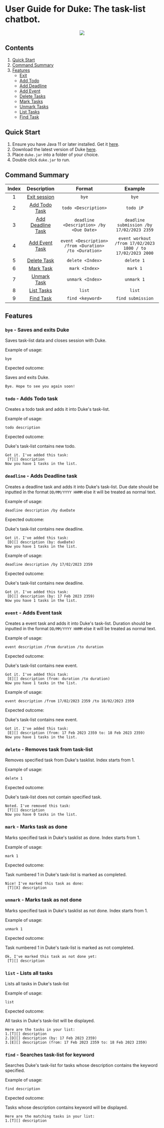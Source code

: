 # User Guide for Duke: The task-list chatbot.
<div align="center">
  <img src="./Ui.png" />
</div>

## Contents
1. [Quick Start](#quick-start)
2. [Command Summary](#command-summary)
3. [Features](#features)
    - [Exit](#bye---saves-and-exits-duke)
    - [Add Todo](#todo---adds-todo-task)
    - [Add Deadline](#deadline---adds-deadline-task)
    - [Add Event](#event---adds-event-task)
    - [Delete Tasks](#delete---removes-task-from-task-list)
    - [Mark Tasks](#mark---marks-task-as-done)
    - [Unmark Tasks](#unmark---marks-task-as-not-done)
    - [List Tasks](#list---lists-all-tasks)
    - [Find Task](#find---searches-task-list-for-keyword)

## Quick Start

1. Ensure you have Java 11 or later installed. Get it [here](https://www.oracle.com/sg/java/technologies/javase/jdk11-archive-downloads.html).
2. Download the latest version of Duke [here](https://github.com/pzhengze/iP/releases/latest).
3. Place `duke.jar` into a folder of your choice.
4. Double click `duke.jar` to run.

## Command Summary

| Index | Description | Format | Example |
| :-: | :-: | :-: | :-: |
| 1 | [Exit session](#bye---saves-and-exits-duke) | `bye` | `bye` |
| 2 | [Add Todo Task](#todo---adds-todo-task) | `todo <Description>` | `todo iP` |
| 3 | [Add Deadline Task](#deadline---adds-deadline-task) | `deadline <Description> /by <Due Date>` | `deadline submission /by 17/02/2023 2359` |
| 4 | [Add Event Task](#event---adds-event-task) | `event <Description> /from <Duration> /to <Duration>` | `event workout /from 17/02/2023 1800 / to 17/02/2023 2000` |
| 5 | [Delete Task](#delete---removes-task-from-task-list) | `delete <Index>` | `delete 1` |
| 6 | [Mark Task](#mark---marks-task-as-done) | `mark <Index>` | `mark 1` |
| 7 | [Unmark Task](#unmark---marks-task-as-not-done) | `unmark <Index>` | `unmark 1` |
| 8 | [List Tasks](#list---lists-all-tasks) | `list` | `list` |
| 9 | [Find Task](#find---searches-task-list-for-keyword) | `find <keyword>` | `find submission` |

## Features

### `bye` - Saves and exits Duke

Saves task-list data and closes session with Duke.

Example of usage: 

`bye`

Expected outcome:

Saves and exits Duke.

```
Bye. Hope to see you again soon!
```

### `todo` - Adds Todo task

Creates a todo task and adds it into Duke's task-list.

Example of usage: 

`todo description`

Expected outcome:

Duke's task-list contains new todo.

```
Got it. I've added this task:
 [T][] description
Now you have 1 tasks in the list.
```

### `deadline` - Adds Deadline task

Creates a deadline task and adds it into Duke's task-list.
Due date should be inputted in the format `DD/MM/YYYY HHMM` else it will be treated as normal text.

Example of usage: 

`deadline description /by dueDate`

Expected outcome:

Duke's task-list contains new deadline.

```
Got it. I've added this task:
 [D][] description (by: dueDate)
Now you have 1 tasks in the list.
```

Example of usage: 

`deadline description /by 17/02/2023 2359`

Expected outcome:

Duke's task-list contains new deadline.

```
Got it. I've added this task:
 [D][] description (by: 17 Feb 2023 2359)
Now you have 1 tasks in the list.
```

### `event` - Adds Event task

Creates a event task and adds it into Duke's task-list.
Duration should be inputted in the format `DD/MM/YYYY HHMM` else it will be treated as normal text.

Example of usage: 

`event description /from duration /to duration`

Expected outcome:

Duke's task-list contains new event.

```
Got it. I've added this task:
 [E][] description (from: duration /to duration)
Now you have 1 tasks in the list.
```

Example of usage: 

`event description /from 17/02/2023 2359 /to 18/02/2023 2359`

Expected outcome:

Duke's task-list contains new event.

```
Got it. I've added this task:
 [E][] description (from: 17 Feb 2023 2359 to: 18 Feb 2023 2359)
Now you have 1 tasks in the list.
```

### `delete` - Removes task from task-list

Removes specified task from Duke's tasklist.
Index starts from 1.

Example of usage: 

`delete 1`

Expected outcome:

Duke's task-list does not contain specified task.

```
Noted. I've removed this task:
 [T][] description
Now you have 0 tasks in the list.
```

### `mark` - Marks task as done

Marks specified task in Duke's tasklist as done.
Index starts from 1.

Example of usage: 

`mark 1`

Expected outcome:

Task numbered 1 in Duke's task-list is marked as completed.

```
Nice! I've marked this task as done:
 [T][X] description
```

### `unmark` - Marks task as not done

Marks specified task in Duke's tasklist as not done.
Index starts from 1.

Example of usage: 

`unmark 1`

Expected outcome:

Task numbered 1 in Duke's task-list is marked as not completed.

```
Ok, I've marked this task as not done yet:
 [T][] description
```

### `list` - Lists all tasks

Lists all tasks in Duke's task-list

Example of usage: 

`list`

Expected outcome:

All tasks in Duke's task-list will be displayed.

```
Here are the tasks in your list: 
1.[T][] description
2.[D][] description (by: 17 Feb 2023 2359)
3.[E][] description (from: 17 Feb 2023 2359 to: 18 Feb 2023 2359)
```

### `find` - Searches task-list for keyword

Searches Duke's task-list for tasks whose description contains the keyword specified.

Example of usage: 

`find description`

Expected outcome:

Tasks whose description contains keyword will be displayed.

```
Here are the matching tasks in your list: 
1.[T][] description
```
